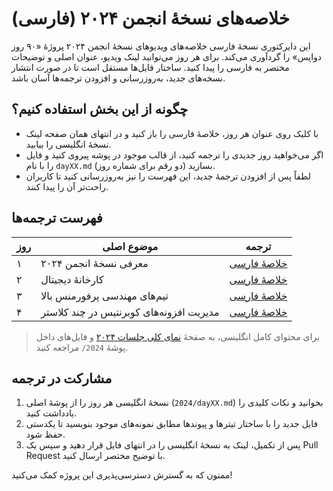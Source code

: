 # خلاصه‌های نسخهٔ انجمن ۲۰۲۴ (فارسی)

این دایرکتوری نسخهٔ فارسی خلاصه‌های ویدیوهای نسخهٔ انجمن ۲۰۲۴ پروژهٔ «۹۰ روز دواپس» را گردآوری می‌کند. برای هر روز می‌توانید لینک ویدیو، عنوان اصلی و توضیحات مختصر به فارسی را پیدا کنید. ساختار فایل‌ها مستقل است تا در صورت انتشار نسخه‌های جدید، به‌روزرسانی و افزودن ترجمه‌ها آسان باشد.

## چگونه از این بخش استفاده کنیم؟

- با کلیک روی عنوان هر روز، خلاصهٔ فارسی را باز کنید و در انتهای همان صفحه لینک نسخهٔ انگلیسی را بیابید.
- اگر می‌خواهید روز جدیدی را ترجمه کنید، از قالب موجود در پوشه پیروی کنید و فایل را با نام `dayXX.md` (دو رقم برای شماره روز) بسازید.
- لطفاً پس از افزودن ترجمهٔ جدید، این فهرست را نیز به‌روزرسانی کنید تا کاربران راحت‌تر آن را پیدا کنند.

## فهرست ترجمه‌ها

| روز | موضوع اصلی | ترجمه |
| --- | --- | --- |
| ۱ | معرفی نسخهٔ انجمن ۲۰۲۴ | [خلاصهٔ فارسی](day01.md) |
| ۲ | کارخانهٔ دیجیتال | [خلاصهٔ فارسی](day02.md) |
| ۳ | تیم‌های مهندسی پرفورمنس بالا | [خلاصهٔ فارسی](day03.md) |
| ۴ | مدیریت افزونه‌های کوبرنتیس در چند کلاستر | [خلاصهٔ فارسی](day04.md) |

> برای محتوای کامل انگلیسی، به صفحهٔ [نمای کلی جلسات ۲۰۲۴](../../2024.md) و فایل‌های داخل پوشهٔ `2024/` مراجعه کنید.

## مشارکت در ترجمه

1. نسخهٔ انگلیسی هر روز را از پوشهٔ اصلی (`2024/dayXX.md`) بخوانید و نکات کلیدی را یادداشت کنید.
2. فایل جدید را با ساختار تیترها و پیوندها مطابق نمونه‌های موجود بنویسید تا یکدستی حفظ شود.
3. پس از تکمیل، لینک به نسخهٔ انگلیسی را در انتهای فایل قرار دهید و سپس یک Pull Request با توضیح مختصر ارسال کنید.

ممنون که به گسترش دسترسی‌پذیری این پروژه کمک می‌کنید!
